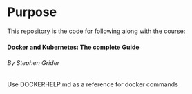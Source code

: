 # Purpose

This repository is the code for following along with the course:

#### Docker and Kubernetes: The complete Guide
###### By Stephen Grider

Use DOCKERHELP.md as a reference for docker commands
